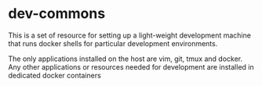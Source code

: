 # dev-commons

This is a set of resource for setting up a light-weight development machine that
runs docker shells for particular development environments.

The only applications installed on the host are vim, git, tmux and docker. Any
other applications or resources needed for development are installed in dedicated
docker containers
